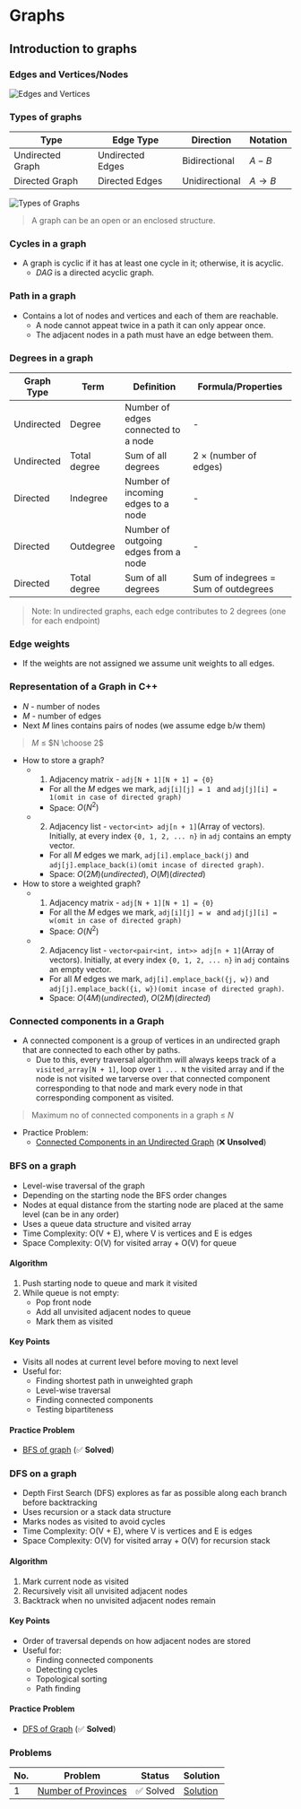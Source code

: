 # Graphs

## Introduction to graphs

### Edges and Vertices/Nodes
![Edges and Vertices](https://upload.wikimedia.org/wikipedia/commons/2/2f/Small_Network.png)

### Types of graphs


| Type | Edge Type | Direction | Notation |
|------|-----------|-----------|----------|
| Undirected Graph | Undirected Edges | Bidirectional | $A - B$|
| Directed Graph | Directed Edges | Unidirectional | $A \to B$ |


![Types of Graphs](https://study.com/cimages/multimages/16/3161f86d-d02f-4bc4-ab9d-9e654800ad60_graphs.png)

> A graph can be an open or an enclosed structure.

### Cycles in a graph

- A graph is cyclic if it has at least one cycle in it; otherwise, it is acyclic.
    - $DAG$ is a $\text{directed acyclic graph}$.

### Path in a graph

- Contains a lot of nodes and vertices and each of them are reachable.
    - A node cannot appeat twice in a path it can only appear once.
    - The adjacent nodes in a path must have an edge between them.

### Degrees in a graph

| Graph Type | Term | Definition | Formula/Properties |
|------------|------|------------|-------------------|
| Undirected | Degree | Number of edges connected to a node | - |
| Undirected | Total degree | Sum of all degrees | 2 × (number of edges) |
| Directed | Indegree | Number of incoming edges to a node | - |
| Directed | Outdegree | Number of outgoing edges from a node | - |
| Directed | Total degree | Sum of all degrees | Sum of indegrees = Sum of outdegrees |

> Note: In undirected graphs, each edge contributes to 2 degrees (one for each endpoint)


### Edge weights
- If the weights are not assigned we assume unit weights to all edges.

### Representation of a Graph in C++

- $N$ - number of nodes
- $M$ - number of edges
- Next $M$ lines contains pairs of nodes (we assume edge b/w them)

> $M$ $\leq$ $N \choose 2$

- How to store a graph?
    - 1. Adjacency matrix - ```adj[N + 1][N + 1] = {0}```
        - For all the $M$ edges we mark, ```adj[i][j] = 1 ``` and ```adj[j][i] = 1(omit in case of directed graph)```
        - Space: $O(N^2)$
    - 2. Adjacency list - ```vector<int> adj[n + 1]```(Array of vectors). Initially, at every index `{0, 1, 2, ... n}` in `adj` contains an empty vector.
        - For all $M$ edges we mark, `adj[i].emplace_back(j)` and `adj[j].emplace_back(i)(omit incase of directed graph)`.
        - Space: $O(2M)(undirected)$,  $O(M) (directed)$
- How to store a weighted graph?
    - 1. Adjacency matrix - ```adj[N + 1][N + 1] = {0}```
        - For all the $M$ edges we mark, ```adj[i][j] = w ``` and ```adj[j][i] = w(omit in case of directed graph)```
        - Space: $O(N^2)$
    - 2. Adjacency list - ```vector<pair<int, int>> adj[n + 1]```(Array of vectors). Initially, at every index `{0, 1, 2, ... n}` in `adj` contains an empty vector.
        - For all $M$ edges we mark, `adj[i].emplace_back({j, w})` and `adj[j].emplace_back({i, w})(omit incase of directed graph)`.
        - Space: $O(4M)(undirected)$,  $O(2M) (directed)$
    
### Connected components in a Graph
- A connected component is a group of vertices in an undirected graph that are connected to each other by paths.
    - Due to this, every traversal algorithm will always keeps track of a `visited_array[N + 1]`, loop over `1 ... N` the visited array and if the node is not visited we tarverse over that connected component corresponding to that node and mark every node in that corresponding component as visited.

> Maximum no of connected components in a graph $\leq$ $N$ 

- Practice Problem:
    -  [Connected Components in an Undirected Graph](https://www.geeksforgeeks.org/problems/connected-components-in-an-undirected-graph/1) ($❌$ **Unsolved**)

### BFS on a graph 
- Level-wise traversal of the graph
- Depending on the starting node the BFS order changes
- Nodes at equal distance from the starting node are placed at the same level (can be in any order)
- Uses a queue data structure and visited array
- Time Complexity: O(V + E), where V is vertices and E is edges
- Space Complexity: O(V) for visited array + O(V) for queue

#### Algorithm
1. Push starting node to queue and mark it visited
2. While queue is not empty:
   - Pop front node
   - Add all unvisited adjacent nodes to queue
   - Mark them as visited

#### Key Points
- Visits all nodes at current level before moving to next level
- Useful for:
  - Finding shortest path in unweighted graph
  - Level-wise traversal
  - Finding connected components
  - Testing bipartiteness

#### Practice Problem
- [BFS of graph](https://www.geeksforgeeks.org/problems/bfs-traversal-of-graph/1?selectedLang=cpp) ($✅$ **Solved**)

### DFS on a graph
- Depth First Search (DFS) explores as far as possible along each branch before backtracking
- Uses recursion or a stack data structure
- Marks nodes as visited to avoid cycles
- Time Complexity: O(V + E), where V is vertices and E is edges
- Space Complexity: O(V) for visited array + O(V) for recursion stack

#### Algorithm
1. Mark current node as visited
2. Recursively visit all unvisited adjacent nodes
3. Backtrack when no unvisited adjacent nodes remain


#### Key Points
- Order of traversal depends on how adjacent nodes are stored
- Useful for:
  - Finding connected components
  - Detecting cycles
  - Topological sorting
  - Path finding

#### Practice Problem
- [DFS of Graph](https://www.geeksforgeeks.org/problems/depth-first-traversal-for-a-graph/1) ($✅$ **Solved**)    

### Problems

| No. | Problem | Status | Solution |
|-----|---------|--------|----------|
| 1 | [Number of Provinces](https://leetcode.com/problems/number-of-provinces/) | $✅$ Solved | [Solution](https://leetcode.com/problems/number-of-provinces/solutions/6709888/beats-100-c-clean-code-all-3-approaches-bjhkf/) |